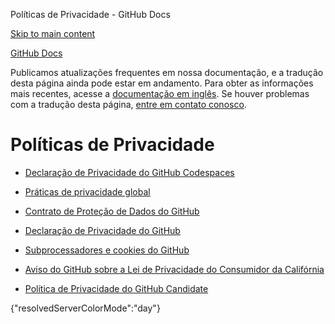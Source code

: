Políticas de Privacidade - GitHub Docs

[Skip to main content](#main-content)

[](/pt)[GitHub Docs](/pt)

Publicamos atualizações frequentes em nossa documentação, e a tradução desta página ainda pode estar em andamento. Para obter as informações mais recentes, acesse a [documentação em inglês](/en). Se houver problemas com a tradução desta página, [entre em contato conosco](https://github.com/contact?form[subject]=translation%20issue%20on%20docs.github.com&form[comments]=).

Políticas de Privacidade
==========

* [Declaração de Privacidade do GitHub Codespaces](/pt/site-policy/privacy-policies/github-codespaces-privacy-statement)

* [Práticas de privacidade global](/pt/site-policy/privacy-policies/global-privacy-practices)

* [Contrato de Proteção de Dados do GitHub](/pt/site-policy/privacy-policies/github-data-protection-agreement)

* [Declaração de Privacidade do GitHub](/pt/site-policy/privacy-policies/github-privacy-statement)

* [Subprocessadores e cookies do GitHub](/pt/site-policy/privacy-policies/github-subprocessors-and-cookies)

* [Aviso do GitHub sobre a Lei de Privacidade do Consumidor da Califórnia](/pt/site-policy/privacy-policies/githubs-notice-about-the-california-consumer-privacy-act)

* [Política de Privacidade do GitHub Candidate](/pt/site-policy/privacy-policies/github-candidate-privacy-policy)

{"resolvedServerColorMode":"day"}
